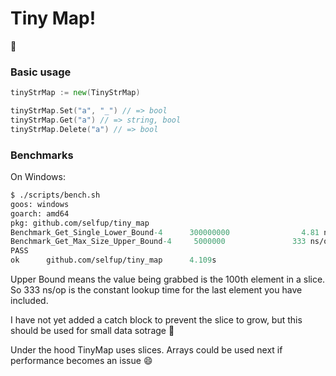 # Tiny Map!

:tada:

### Basic usage

```go
tinyStrMap := new(TinyStrMap)

tinyStrMap.Set("a", "_") // => bool
tinyStrMap.Get("a") // => string, bool
tinyStrMap.Delete("a") // => bool
```

### Benchmarks

On Windows:

```ocaml
$ ./scripts/bench.sh
goos: windows
goarch: amd64
pkg: github.com/selfup/tiny_map
Benchmark_Get_Single_Lower_Bound-4      300000000                4.81 ns/op
Benchmark_Get_Max_Size_Upper_Bound-4     5000000               333 ns/op
PASS
ok      github.com/selfup/tiny_map      4.109s
```

Upper Bound means the value being grabbed is the 100th element in a slice. So 333 ns/op is the constant lookup time for the last element you have included.

I have not yet added a catch block to prevent the slice to grow, but this should be used for small data sotrage :pray:

Under the hood TinyMap uses slices. Arrays could be used next if performance becomes an issue :smile:
